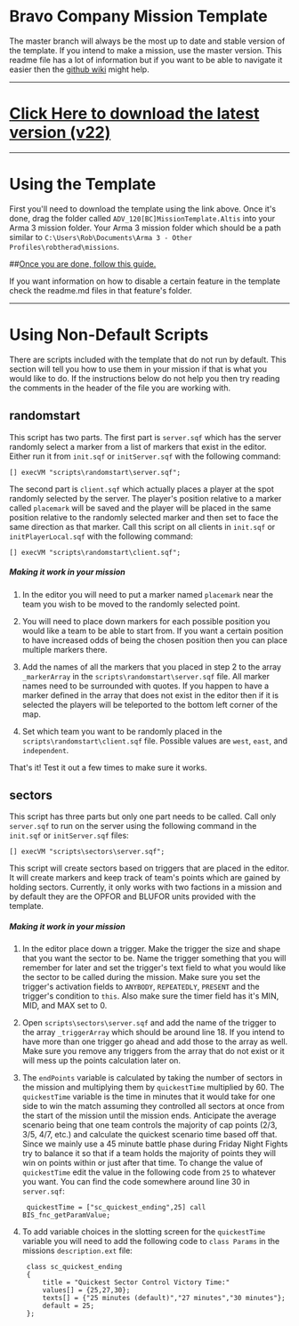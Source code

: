 # Bravo Company Mission Template

The master branch will always be the most up to date and stable version of the template. If you intend to make a mission, use the master version. This readme file has a lot of information but if you want to be able to navigate it easier then the [github wiki](https://github.com/robtherad/BCArma/wiki) might help.

---

# [Click Here to download the latest version (v22)](https://github.com/robtherad/BCArma/archive/master.zip)

---

# Using the Template
First you'll need to download the template using the link above. Once it's done, drag the folder called `ADV_120[BC]MissionTemplate.Altis` into your Arma 3 mission folder. Your Arma 3 mission folder which should be a path similar to `C:\Users\Rob\Documents\Arma 3 - Other Profiles\robtherad\missions`.

##[Once you are done, follow this guide.](https://github.com/robtherad/BCArma/wiki/Creating-a-Mission-with-the-Template)


If you want information on how to disable a certain feature in the template check the readme.md files in that feature's folder.

---

# Using Non-Default Scripts

There are scripts included with the template that do not run by default. This section will tell you how to use them in your mission if that is what you would like to do. If the instructions below do not help you then try reading the comments in the header of the file you are working with.

## randomstart

This script has two parts. The first part is `server.sqf` which has the server randomly select a marker from a list of markers that exist in the editor. Either run it from `init.sqf` or `initServer.sqf` with the following command:

	[] execVM "scripts\randomstart\server.sqf";

The second part is `client.sqf` which actually places a player at the spot randomly selected by the server. The player's position relative to a marker called `placemark` will be saved and the player will be placed in the same position relative to the randomly selected marker and then set to face the same direction as that marker. Call this script on all clients in `init.sqf` or `initPlayerLocal.sqf` with the following command:

	[] execVM "scripts\randomstart\client.sqf";

##### Making it work in your mission

1. In the editor you will need to put a marker named `placemark` near the team you wish to be moved to the randomly selected point.

2. You will need to place down markers for each possible position you would like a team to be able to start from. If you want a certain position to have increased odds of being the chosen position then you can place multiple markers there.

3. Add the names of all the markers that you placed in step 2 to the array `_markerArray` in the `scripts\randomstart\server.sqf` file. All marker names need to be surrounded with quotes. If you happen to have a marker defined in the array that does not exist in the editor then if it is selected the players will be teleported to the bottom left corner of the map.

4. Set which team you want to be randomly placed in the `scripts\randomstart\client.sqf` file. Possible values are `west`, `east`, and `independent`.

That's it! Test it out a few times to make sure it works.


## sectors

This script has three parts but only one part needs to be called. Call only `server.sqf` to run on the server using the following command in the `init.sqf` or `initServer.sqf` files:

	[] execVM "scripts\sectors\server.sqf";

This script will create sectors based on triggers that are placed in the editor. It will create markers and keep track of team's points which are gained by holding sectors. Currently, it only works with two factions in a mission and by default they are the OPFOR and BLUFOR units provided with the template.

##### Making it work in your mission

1. In the editor place down a trigger. Make the trigger the size and shape that you want the sector to be. Name the trigger something that you will remember for later and set the trigger's text field to what you would like the sector to be called during the mission. Make sure you set the trigger's activation fields to `ANYBODY`, `REPEATEDLY`, `PRESENT` and the trigger's condition to `this`. Also make sure the timer field has it's MIN, MID, and MAX set to 0.

2. Open `scripts\sectors\server.sqf` and add the name of the trigger to the array `_triggerArray` which should be around line 18. If you intend to have more than one trigger go ahead and add those to the array as well. Make sure you remove any triggers from the array that do not exist or it will mess up the points calculation later on.

3. The `endPoints` variable is calculated by taking the number of sectors in the mission and multiplying them by `quickestTime` multiplied by 60. The `quickestTime` variable is the time in minutes that it would take for one side to win the match assuming they controlled all sectors at once from the start of the mission until the mission ends. Anticipate the average scenario being that one team controls the majority of cap points (2/3, 3/5, 4/7, etc.) and calculate the quickest scenario time based off that. Since we mainly use a 45 minute battle phase during Friday Night Fights try to balance it so that if a team holds the majority of points they will win on points within or just after that time. To change the value of `quickestTime` edit the value in the following code from `25` to whatever you want. You can find the code somewhere around line 30 in `server.sqf`:

		quickestTime = ["sc_quickest_ending",25] call BIS_fnc_getParamValue;

4. To add variable choices in the slotting screen for the `quickestTime` variable you will need to add the following code to `class Params` in the missions `description.ext` file:

		class sc_quickest_ending
		{
			title = "Quickest Sector Control Victory Time:"
			values[] = {25,27,30};
			texts[] = {"25 minutes (default)","27 minutes","30 minutes"};
			default = 25;
		};
